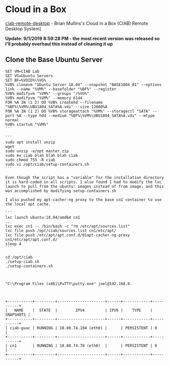 # Cloud in a Box

[ciab-remote-desktop](https://github.com/bmullan/ciab-remote-desktop) - Brian Mullins's Cloud in a Box (CIAB) Remote Desktop System]

**Update: 9/1/2019 8:59:28 PM - the most recent version was released so I'll probably overhaul this instead of cleaning it up**

## Clone the Base Ubuntu Server

````
SET VM=CIAB Lab
SET VG=Ubuntu Servers
SET BF=%VDID%\%VG%
%VB% clonevm "Ubuntu Server 18.04" --snapshot "BASE1804_01" --options link --name "%VM%" --basefolder "%BF%" --register
%VB% modifyvm "%VM%" --groups "/%VG%"
%VB% modifyvm "%VM%" --memory 6144
FOR %A IN (1 2) DO %VB% createhd --filename "%BF%\%VM%\UBU1804_SATA%A.vdi" --size 12000%A
FOR %A IN (1 2) DO %VB% storageattach "%VM%" --storagectl "SATA" --port %A --type hdd --medium "%BF%\%VM%\UBU1804_SATA%A.vdi" --mtype normal
%VB% startvm "%VM%"
```

```
sudo apt install unzip
wget 
sudo unzip -o/opt master.zip 
sudo mv ciab blah blah blah ciab
sudo chmod 755 -R ciab
sudo vi /opt/ciab/setup-containers.sh
```

Even though the script has a "variable" for the installation directory it is hard-coded in all scripts. I also found I had to modify the lxc launch to pull from the ubuntu: images instead of from image: and this was accomplished by modifying setup-containers.sh

I also pushed my apt-cacher-ng proxy to the base cn1 container to use the local apt cache. 

```
lxc launch ubuntu:18.04/amd64 cn1
...
lxc exec cn1 -- /bin/bash -c "rm /etc/apt/sources.list"
lxc file push /opt/ciab/sources.list cn1/etc/apt/
lxc file push /etc/apt/apt.conf.d/01apt-cacher-ng-proxy cn1/etc/apt/apt.conf.d/
sleep 4
```

cd /opt/ciab
./setup-ciab.sh
./setup-containers.sh



"C:\Program Files (x86)\PuTTY\putty.exe" joel@192.168.0.



+-----------+---------+---------------------+------+------------+-----------+
|   NAME    |  STATE  |        IPV4         | IPV6 |    TYPE    | SNAPSHOTS |
+-----------+---------+---------------------+------+------------+-----------+
| ciab-guac | RUNNING | 10.80.74.104 (eth0) |      | PERSISTENT | 0         |
+-----------+---------+---------------------+------+------------+-----------+
| cn1       | RUNNING | 10.80.74.70 (eth0)  |      | PERSISTENT | 0         |
+-----------+---------+---------------------+------+------------+-----------+




